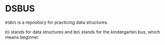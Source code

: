 # DSBUS

`DSBUS` is a repository for practicing data structures.

`DS` stands for data structures and `BUS` stands for the kindergarten bus, which means beginner.